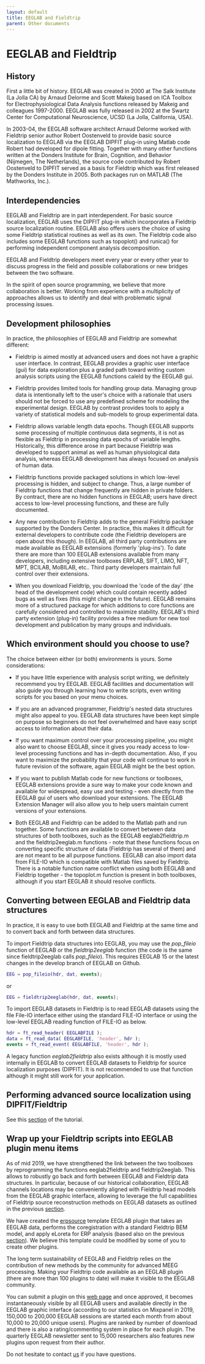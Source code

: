 ```yaml
---
layout: default
title: EEGLAB and Fieldtrip
parent: Other documents
---
```


 EEGLAB and Fieldtrip
=========================

History
--------

First a little bit of history. EEGLAB was created in 2000 at The Salk
Institute (La Jolla CA) by Arnaud Delorme and Scott Makeig based on ICA
Toolbox for Electrophysiological Data Analysis functions released by
Makeig and colleagues 1997-2000. EEGLAB was fully released in 2002 at
the Swartz Center for Computational Neuroscience, UCSD (La Jolla,
California, USA). 

In 2003-04, the EEGLAB software architect Arnaud
Delorme worked with Fieldtrip senior author Robert Oostenveld to provide
basic source localization to EEGLAB via the EEGLAB DIPFIT plug-in using
Matlab code Robert had developed for dipole fitting. Together with many
other functions written at the Donders Institute for Brain, Cognition,
and Behavior (Nijmegen, The Netherlands), the source code contributed by
Robert Oostenveld to DIPFIT served as a basis for Fieldtrip which was
first released by the Donders Institute in 2005. Both packages run on
MATLAB (The Mathworks, Inc.).

Interdependencies
-------------------

EEGLAB and Fieldtrip are in part interdependent. For basic source
localization, EEGLAB uses the DIPFIT plug-in which incorporates a
Fieldtrip source localization routine. EEGLAB also offers users the
choice of using some Fieldtrip statistical routines as well as its own.
The Fieldtrip code also includes some EEGLAB functions such as
topoplot() and runica() for performing independent component analysis
decomposition.

 EEGLAB and Fieldtrip developers meet every year or every
other year to discuss progress in the field and possible collaborations
or new bridges between the two software. 

In the spirit of open source
programming, we believe that more collaboration is better. Working from
experience with a multiplicity of approaches allows us to identify and
deal with problematic signal processing issues.

Development philosophies
--------------------------

In practice, the philosophies of EEGLAB and Fieldtrip are somewhat
different:

-   Fieldtrip is aimed mostly at advanced users and does not have a
    graphic user interface. In contrast, EEGLAB provides a graphic user
    interface (gui) for data exploration plus a graded path toward
    writing custom analysis scripts using the EEGLAB functions caleld by
    the EEGLAB gui.

-   Fieldtrip provides limited tools for handling group data. Managing
    group data is intentionally left to the user's choice with a
    rationale that users should not be forced to use any predefined
    scheme for modeling the experimental design. EEGLAB by contrast
    provides tools to apply a variety of statistical models and
    sub-models to group experimental data.

-   Fieldtrip allows variable length data epochs. Though EEGLAB supports
    some processing of multiple continuous data segments, it is not as
    flexible as Fieldtrip in processing data epochs of variable lengths.
    Historically, this difference arose in part because Fieldtrip was
    developed to support animal as well as human physiological data
    analysis, whereas EEGLAB development has always focused on analysis
    of human data.

-   Fieldtrip functions provide packaged solutions in which low-level
    processing is hidden, and subject to change. Thus, a large number of
    Fieldtrip functions that change frequently are hidden in private
    folders. By contract, there are no hidden functions in EEGLAB; users
    have direct access to low-level processing functions, and these are
    fully documented.


-   Any new contribution to Fieldtrip adds to the general Fieldtrip
    package supported by the Donders Center. In practice, this makes it
    difficult for external developers to contribute code (the Fieldtrip
    developers are open about this though). In EEGLAB, all third party
    contributions are made available as EEGLAB extensions (formerly
    'plug-ins'). To date there are more than 100 EEGLAB extensions
    available from many developers, including extensive toolboxes
    ERPLAB, SIFT, LIMO, NFT, MPT, BCILAB, MoBILAB, etc.. Third party
    developers maintain full control over their extensions.


-   When you download Fieldtrip, you download the 'code of the day' (the
    head of the development code) which could contain recently added
    bugs as well as fixes (this might change in the future). EEGLAB
    remains more of a structured package for which additions to core
    functions are carefully considered and controlled to maximize
    stability. EEGLAB's third party extension (plug-in) facility
    provides a free medium for new tool development and publication by
    many groups and individuals.

Which environment should you choose to use?
---------------------------------------------

The choice between either (or both) environments is yours. Some
considerations:

-   If you have little experience with analysis script writing, we
    definitely recommend you try EEGLAB. EEGLAB facilities and
    documentation will also guide you through learning how to write
    scripts, even writing scripts for you based on your menu choices.

-   If you are an advanced programmer, Fieldtrip's nested data
    structures might also appeal to you. EEGLAB data structures have
    been kept simple on purpose so beginners do not feel overwhelmed and
    have easy script access to information about their data.

-   If you want maximum control over your processing pipeline, you might
    also want to choose EEGLAB, since it gives you ready access to
    low-level processing functions and has in-depth documentation. Also,
    if you want to maximize the probability that your code will continue
    to work in future revision of the software, again EEGLAB might be
    the best option.


-   If you want to publish Matlab code for new functions or toolboxes,
    EEGLAB extensions provide a sure way to make your code known and
    available for widespread, easy use and testing - even directly from
    the EEGLAB gui of users who download your extensions. The EEGLAB
    Extension Manager will also allow you to help users maintain current
    versions of your extensions.


-   Both EEGLAB and Fieldtrip can be added to the Matlab path and run
    together. Some functions are available to convert between data
    structures of both toolboxes, such as the EEGLAB eeglab2fieldtrip.m
    and the fieldtrip2eeglab.m functions - note that these functions
    focus on converting specific structure of data (Fieldtrip has
    several of them) and are not meant to be all purpose functions.
    EEGLAB can also import data from FILE-IO which is compatible with
    Matlab files saved by Fieldtrip. There is a notable function name
    conflict when using both EEGLAB and Fieldtrip together - the
    topoplot.m function is present in both toolboxes, although if you
    start EEGLAB it should resolve conflicts.

Converting between EEGLAB and Fieldtrip data structures
--------------------------------------------------------

In practice, it is easy to use both EEGLAB and Fieldtrip at the same
time and to convert back and forth between data structures.

To import Fieldtrip data structures into EEGLAB, you may use the
*pop_fileio* function of EEGLAB or the *fieldtrip2eeglab* function (the
code is the same since fieldtrip2eeglab calls *pop_fileio*). This
requires EEGLAB 15 or the latest changes in the develop branch of EEGLAB
on Github.

``` matlab
EEG = pop_fileio(hdr, dat, events);
```

or

``` matlab
EEG = fieldtrip2eeglab(hdr, dat, events);
```

To import EEGLAB datasets in Fieldtrip is to read EEGLAB datasets using
the file File-IO interface either using the standard FILE-IO interface
or using the low-level EEGLAB reading function of FILE-IO as below.

``` matlab
hdr = ft_read_header( EEGLABFILE );
data = ft_read_data( EEGLABFILE, 'header', hdr );
events = ft_read_event( EEGLABFILE, 'header', hdr );
```

A legacy function *eeglab2fieldtrip* also exists although it is mostly
used internally in EEGLAB to convert EEGLAB datasets to Fieldtrip for
source localization purposes (DIPFIT). It is not recommended to use that
function although it might still work for your application.

Performing advanced source localization using DIPFIT/Fieldtrip
---------------------------------------------------------------

See this [section](/tutorials/09_source/EEG_sources)
of the tutorial.

Wrap up your Fieldtrip scripts into EEGLAB plugin menu items
----------------------------------------------------------------

As of mid 2019, we have strengthened the link between the two toolboxes
by reprogramming the functions eeglab2fieldtrip and fieldtrip2eeglab.
This allows to robustly go back and forth between EEGLAB and Fieldtrip
data structures. In particular, because of our historical collaboration,
EEGLAB channels locations may be conveniently aligned with Fieldtrip
head models from the EEGLAB graphic interface, allowing to leverage the
full capabilities of Fieldtrip source reconstruction methods on EEGLAB
datasets as outlined in the previous
[section](/tutorials/09_source/EEG_sources.html#advanced-source-reconstruction-using-dipfitfieldtrip).

We have created the [erpsource](https://github.com/sccn/erpsource) template EEGLAB plugin that takes an EEGLAB data, performs the
coregistration with a standard Fieldtrip BEM model, and apply eLoreta
for ERP analysis (based also on the previous
[section](/tutorials/09_source/EEG_sources.html#advanced-source-reconstruction-using-dipfitfieldtrip)).
We believe this template could be modified by some of you to create
other plugins.

The long term sustainability of EEGLAB and Fieldtrip relies on the
contribution of new methods by the community for advanced MEEG
processing. Making your Fieldtrip code available as an EEGLAB plugin
(there are more than 100 plugins to date) will make it visible to the
EEGLAB community. 

You can submit a plugin on this [web page](https://sccn.ucsd.edu/eeglab/plugin_uploader/upload_form.php) and
once approved, it becomes instantaneously visible by all EEGLAB users
and available directly in the EEGLAB graphic interface (according to our
statistics on Mixpanel in 2019, 150,000 to 200,000 EEGLAB sessions are
started each month from about 10,000 to 20,000 unique users). Plugins
are ranked by number of download and there is also a rating/commenting
system in place for each plugin. The quarterly EEGLAB newsletter sent to
15,000 researchers also features new plugins upon request from their
author.

Do not hesitate to contact [us](mailto:eeglab@sccn.ucsd.edu) if you have
questions.
